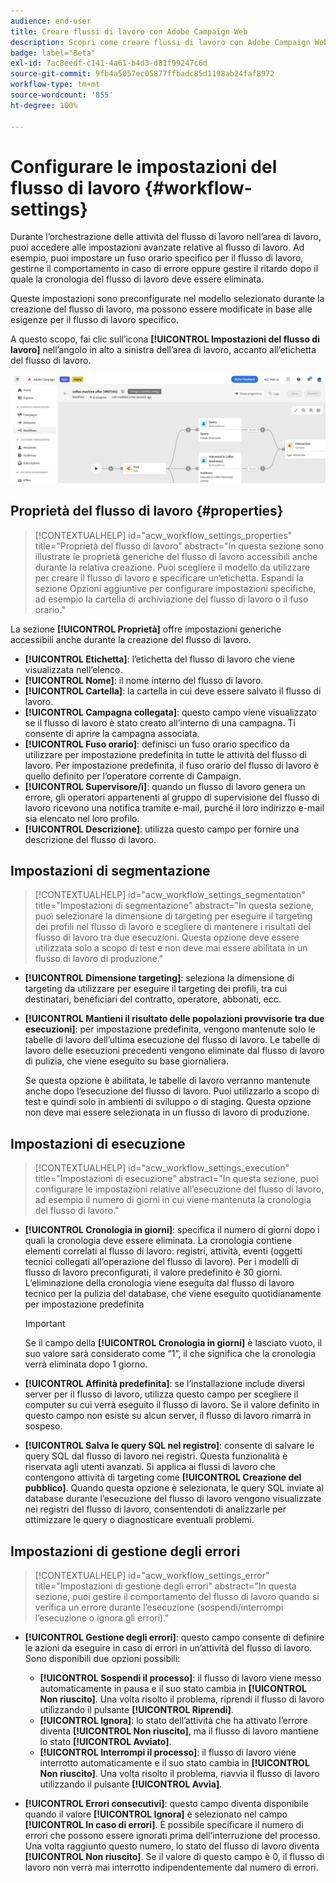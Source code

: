 ```yaml
---
audience: end-user
title: Creare flussi di lavoro con Adobe Campaign Web
description: Scopri come creare flussi di lavoro con Adobe Campaign Web
badge: label="Beta"
exl-id: 7ac8eedf-c141-4a61-b4d3-d81f99247c6d
source-git-commit: 9fb4a5057ec05877ffbadc85d1198ab24faf8972
workflow-type: tm+mt
source-wordcount: '855'
ht-degree: 100%

---
```


# Configurare le impostazioni del flusso di lavoro {#workflow-settings}

Durante l’orchestrazione delle attività del flusso di lavoro nell’area di lavoro, puoi accedere alle impostazioni avanzate relative al flusso di lavoro. Ad esempio, puoi impostare un fuso orario specifico per il flusso di lavoro, gestirne il comportamento in caso di errore oppure gestire il ritardo dopo il quale la cronologia del flusso di lavoro deve essere eliminata.

Queste impostazioni sono preconfigurate nel modello selezionato durante la creazione del flusso di lavoro, ma possono essere modificate in base alle esigenze per il flusso di lavoro specifico.

A questo scopo, fai clic sull’icona **[!UICONTROL Impostazioni del flusso di lavoro]** nell’angolo in alto a sinistra dell’area di lavoro, accanto all’etichetta del flusso di lavoro.

![](assets/workflow-settings.png)

## Proprietà del flusso di lavoro {#properties}

>[!CONTEXTUALHELP]
>id="acw_workflow_settings_properties"
>title="Proprietà del flusso di lavoro"
>abstract="In questa sezione sono illustrate le proprietà generiche del flusso di lavoro accessibili anche durante la relativa creazione. Puoi scegliere il modello da utilizzare per creare il flusso di lavoro e specificare un’etichetta. Espandi la sezione Opzioni aggiuntive per configurare impostazioni specifiche, ad esempio la cartella di archiviazione del flusso di lavoro o il fuso orario."

La sezione **[!UICONTROL Proprietà]** offre impostazioni generiche accessibili anche durante la creazione del flusso di lavoro.

* **[!UICONTROL Etichetta]**: l’etichetta del flusso di lavoro che viene visualizzata nell’elenco.
* **[!UICONTROL Nome]**: il nome interno del flusso di lavoro.
* **[!UICONTROL Cartella]**: la cartella in cui deve essere salvato il flusso di lavoro.
* **[!UICONTROL Campagna collegata]**: questo campo viene visualizzato se il flusso di lavoro è stato creato all’interno di una campagna. Ti consente di aprire la campagna associata.
* **[!UICONTROL Fuso orario]**: definisci un fuso orario specifico da utilizzare per impostazione predefinita in tutte le attività del flusso di lavoro. Per impostazione predefinita, il fuso orario del flusso di lavoro è quello definito per l’operatore corrente di Campaign.
* **[!UICONTROL Supervisore/i]**: quando un flusso di lavoro genera un errore, gli operatori appartenenti al gruppo di supervisione del flusso di lavoro ricevono una notifica tramite e-mail, purché il loro indirizzo e-mail sia elencato nel loro profilo.
* **[!UICONTROL Descrizione]**: utilizza questo campo per fornire una descrizione del flusso di lavoro.

## Impostazioni di segmentazione

>[!CONTEXTUALHELP]
>id="acw_workflow_settings_segmentation"
>title="Impostazioni di segmentazione"
>abstract="In questa sezione, puoi selezionare la dimensione di targeting per eseguire il targeting dei profili nel flusso di lavoro e scegliere di mantenere i risultati del flusso di lavoro tra due esecuzioni. Questa opzione deve essere utilizzata solo a scopo di test e non deve mai essere abilitata in un flusso di lavoro di produzione."

* **[!UICONTROL Dimensione targeting]**: seleziona la dimensione di targeting da utilizzare per eseguire il targeting dei profili, tra cui destinatari, beneficiari del contratto, operatore, abbonati, ecc.
* **[!UICONTROL Mantieni il risultato delle popolazioni provvisorie tra due esecuzioni]**: per impostazione predefinita, vengono mantenute solo le tabelle di lavoro dell’ultima esecuzione del flusso di lavoro. Le tabelle di lavoro delle esecuzioni precedenti vengono eliminate dal flusso di lavoro di pulizia, che viene eseguito su base giornaliera.

  Se questa opzione è abilitata, le tabelle di lavoro verranno mantenute anche dopo l’esecuzione del flusso di lavoro. Puoi utilizzarlo a scopo di test e quindi solo in ambienti di sviluppo o di staging. Questa opzione non deve mai essere selezionata in un flusso di lavoro di produzione.

## Impostazioni di esecuzione

>[!CONTEXTUALHELP]
>id="acw_workflow_settings_execution"
>title="Impostazioni di esecuzione"
>abstract="In questa sezione, puoi configurare le impostazioni relative all’esecuzione del flusso di lavoro, ad esempio il numero di giorni in cui viene mantenuta la cronologia del flusso di lavoro."

* **[!UICONTROL Cronologia in giorni]**: specifica il numero di giorni dopo i quali la cronologia deve essere eliminata. La cronologia contiene elementi correlati al flusso di lavoro: registri, attività, eventi (oggetti tecnici collegati all’operazione del flusso di lavoro). Per i modelli di flusso di lavoro preconfigurati, il valore predefinito è 30 giorni. L’eliminazione della cronologia viene eseguita dal flusso di lavoro tecnico per la pulizia del database, che viene eseguito quotidianamente per impostazione predefinita

  >[!IMPORTANT]
  >
  >Se il campo della **[!UICONTROL Cronologia in giorni]** è lasciato vuoto, il suo valore sarà considerato come “1”, il che significa che la cronologia verrà eliminata dopo 1 giorno.

* **[!UICONTROL Affinità predefinita]**: se l’installazione include diversi server per il flusso di lavoro, utilizza questo campo per scegliere il computer su cui verrà eseguito il flusso di lavoro. Se il valore definito in questo campo non esiste su alcun server, il flusso di lavoro rimarrà in sospeso.

* **[!UICONTROL Salva le query SQL nel registro]**: consente di salvare le query SQL dal flusso di lavoro nei registri. Questa funzionalità è riservata agli utenti avanzati. Si applica ai flussi di lavoro che contengono attività di targeting come **[!UICONTROL Creazione del pubblico]**. Quando questa opzione è selezionata, le query SQL inviate al database durante l’esecuzione del flusso di lavoro vengono visualizzate nei registri del flusso di lavoro, consentendoti di analizzarle per ottimizzare le query o diagnosticare eventuali problemi.

## Impostazioni di gestione degli errori

>[!CONTEXTUALHELP]
>id="acw_workflow_settings_error"
>title="Impostazioni di gestione degli errori"
>abstract="In questa sezione, puoi gestire il comportamento del flusso di lavoro quando si verifica un errore durante l’esecuzione (sospendi/interrompi l’esecuzione o ignora gli errori)."

* **[!UICONTROL Gestione degli errori]**: questo campo consente di definire le azioni da eseguire in caso di errori in un’attività del flusso di lavoro. Sono disponibili due opzioni possibili:

   * **[!UICONTROL Sospendi il processo]**: il flusso di lavoro viene messo automaticamente in pausa e il suo stato cambia in **[!UICONTROL Non riuscito]**. Una volta risolto il problema, riprendi il flusso di lavoro utilizzando il pulsante **[!UICONTROL Riprendi]**.
   * **[!UICONTROL Ignora]**: lo stato dell’attività che ha attivato l’errore diventa **[!UICONTROL Non riuscito]**, ma il flusso di lavoro mantiene lo stato **[!UICONTROL Avviato]**.<!-- TO ADD ONCE SCHEUDLER IS AVAILABLE This configuration is relevant for recurring tasks: if the branch includes a scheduler, it will start normally next time the workflow is executed.-->
   * **[!UICONTROL Interrompi il processo]**: il flusso di lavoro viene interrotto automaticamente e il suo stato cambia in **[!UICONTROL Non riuscito]**. Una volta risolto il problema, riavvia il flusso di lavoro utilizzando il pulsante **[!UICONTROL Avvia]**.

* **[!UICONTROL Errori consecutivi]**: questo campo diventa disponibile quando il valore **[!UICONTROL Ignora]** è selezionato nel campo **[!UICONTROL In caso di errori]**. È possibile specificare il numero di errori che possono essere ignorati prima dell’interruzione del processo. Una volta raggiunto questo numero, lo stato del flusso di lavoro diventa **[!UICONTROL Non riuscito]**. Se il valore di questo campo è 0, il flusso di lavoro non verrà mai interrotto indipendentemente dal numero di errori.
